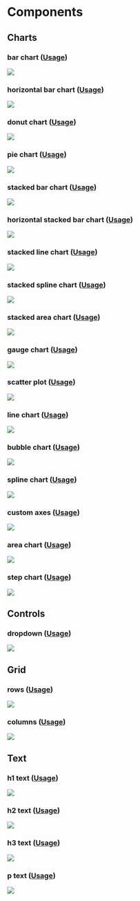 # Components
## Charts

<div class="gallery-category" markdown="1">


<div class="gallery-item"  markdown="1">

### bar chart ([Usage](examples/bar_chart))
![](screenshots/bar_chart.png)

</div>


<div class="gallery-item"  markdown="1">

### horizontal bar chart ([Usage](examples/horizontal_bar_chart))
![](screenshots/horizontal_bar_chart.png)

</div>


<div class="gallery-item"  markdown="1">

### donut chart ([Usage](examples/donut_chart))
![](screenshots/donut_chart.png)

</div>


<div class="gallery-item"  markdown="1">

### pie chart ([Usage](examples/pie_chart))
![](screenshots/pie_chart.png)

</div>


<div class="gallery-item"  markdown="1">

### stacked bar chart ([Usage](examples/stacked_bar_chart))
![](screenshots/stacked_bar_chart.png)

</div>


<div class="gallery-item"  markdown="1">

### horizontal stacked bar chart ([Usage](examples/horizontal_stacked_bar_chart))
![](screenshots/horizontal_stacked_bar_chart.png)

</div>


<div class="gallery-item"  markdown="1">

### stacked line chart ([Usage](examples/stacked_line_chart))
![](screenshots/stacked_line_chart.png)

</div>


<div class="gallery-item"  markdown="1">

### stacked spline chart ([Usage](examples/stacked_spline_chart))
![](screenshots/stacked_spline_chart.png)

</div>


<div class="gallery-item"  markdown="1">

### stacked area chart ([Usage](examples/stacked_area_chart))
![](screenshots/stacked_area_chart.png)

</div>


<div class="gallery-item"  markdown="1">

### gauge chart ([Usage](examples/gauge_chart))
![](screenshots/gauge_chart.png)

</div>


<div class="gallery-item"  markdown="1">

### scatter plot ([Usage](examples/scatter_plot))
![](screenshots/scatter_plot.png)

</div>


<div class="gallery-item"  markdown="1">

### line chart ([Usage](examples/line_chart))
![](screenshots/line_chart.png)

</div>


<div class="gallery-item"  markdown="1">

### bubble chart ([Usage](examples/bubble_chart))
![](screenshots/bubble_chart.png)

</div>


<div class="gallery-item"  markdown="1">

### spline chart ([Usage](examples/spline_chart))
![](screenshots/spline_chart.png)

</div>


<div class="gallery-item"  markdown="1">

### custom axes ([Usage](examples/custom_axes))
![](screenshots/custom_axes.png)

</div>


<div class="gallery-item"  markdown="1">

### area chart ([Usage](examples/area_chart))
![](screenshots/area_chart.png)

</div>


<div class="gallery-item"  markdown="1">

### step chart ([Usage](examples/step_chart))
![](screenshots/step_chart.png)

</div>


</div>


## Controls

<div class="gallery-category" markdown="1">


<div class="gallery-item"  markdown="1">

### dropdown ([Usage](examples/dropdown))
![](screenshots/dropdown.png)

</div>


</div>


## Grid

<div class="gallery-category" markdown="1">


<div class="gallery-item"  markdown="1">

### rows ([Usage](examples/rows))
![](screenshots/rows.png)

</div>


<div class="gallery-item"  markdown="1">

### columns ([Usage](examples/columns))
![](screenshots/columns.png)

</div>


</div>


## Text

<div class="gallery-category" markdown="1">


<div class="gallery-item"  markdown="1">

### h1 text ([Usage](examples/h1_text))
![](screenshots/h1_text.png)

</div>


<div class="gallery-item"  markdown="1">

### h2 text ([Usage](examples/h2_text))
![](screenshots/h2_text.png)

</div>


<div class="gallery-item"  markdown="1">

### h3 text ([Usage](examples/h3_text))
![](screenshots/h3_text.png)

</div>


<div class="gallery-item"  markdown="1">

### p text ([Usage](examples/p_text))
![](screenshots/p_text.png)

</div>


</div>


